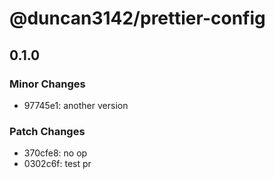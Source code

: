 # @duncan3142/prettier-config

## 0.1.0

### Minor Changes

- 97745e1: another version

### Patch Changes

- 370cfe8: no op
- 0302c6f: test pr
